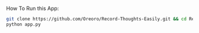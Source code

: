 How To Run this App:
```bash
git clone https://github.com/Oreoro/Record-Thoughts-Easily.git && cd Record-Thoughts-Easily
python app.py
```
